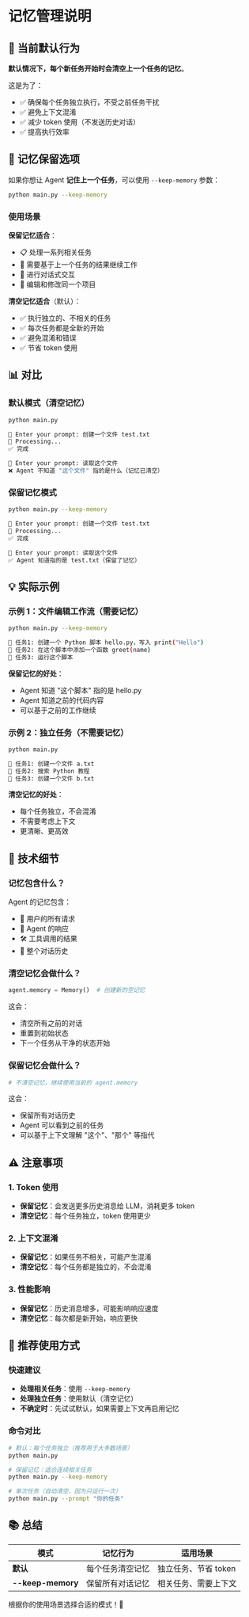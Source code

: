 # 记忆管理说明

## 📝 当前默认行为

**默认情况下，每个新任务开始时会清空上一个任务的记忆**。

这是为了：
- ✅ 确保每个任务独立执行，不受之前任务干扰
- ✅ 避免上下文混淆
- ✅ 减少 token 使用（不发送历史对话）
- ✅ 提高执行效率

## 🎯 记忆保留选项

如果你想让 Agent **记住上一个任务**，可以使用 `--keep-memory` 参数：

```bash
python main.py --keep-memory
```

### 使用场景

**保留记忆适合**：
- 📋 处理一系列相关任务
- 🔗 需要基于上一个任务的结果继续工作
- 💬 进行对话式交互
- 📝 编辑和修改同一个项目

**清空记忆适合**（默认）：
- ✅ 执行独立的、不相关的任务
- ✅ 每次任务都是全新的开始
- ✅ 避免混淆和错误
- ✅ 节省 token 使用

## 📊 对比

### 默认模式（清空记忆）

```bash
python main.py

💬 Enter your prompt: 创建一个文件 test.txt
📝 Processing...
✅ 完成

💬 Enter your prompt: 读取这个文件
❌ Agent 不知道 "这个文件" 指的是什么（记忆已清空）
```

### 保留记忆模式

```bash
python main.py --keep-memory

💬 Enter your prompt: 创建一个文件 test.txt
📝 Processing...
✅ 完成

💬 Enter your prompt: 读取这个文件
✅ Agent 知道指的是 test.txt（保留了记忆）
```

## 💡 实际示例

### 示例 1：文件编辑工作流（需要记忆）

```bash
python main.py --keep-memory

💬 任务1: 创建一个 Python 脚本 hello.py，写入 print("Hello")
💬 任务2: 在这个脚本中添加一个函数 greet(name)
💬 任务3: 运行这个脚本
```

**保留记忆的好处**：
- Agent 知道 "这个脚本" 指的是 hello.py
- Agent 知道之前的代码内容
- 可以基于之前的工作继续

### 示例 2：独立任务（不需要记忆）

```bash
python main.py

💬 任务1: 创建一个文件 a.txt
💬 任务2: 搜索 Python 教程
💬 任务3: 创建一个文件 b.txt
```

**清空记忆的好处**：
- 每个任务独立，不会混淆
- 不需要考虑上下文
- 更清晰、更高效

## 🔧 技术细节

### 记忆包含什么？

Agent 的记忆包含：
- 💬 用户的所有请求
- 🤖 Agent 的响应
- 🛠️ 工具调用的结果
- 📝 整个对话历史

### 清空记忆会做什么？

```python
agent.memory = Memory()  # 创建新的空记忆
```

这会：
- 清空所有之前的对话
- 重置到初始状态
- 下一个任务从干净的状态开始

### 保留记忆会做什么？

```python
# 不清空记忆，继续使用当前的 agent.memory
```

这会：
- 保留所有对话历史
- Agent 可以看到之前的任务
- 可以基于上下文理解 "这个"、"那个" 等指代

## ⚠️ 注意事项

### 1. Token 使用

- **保留记忆**：会发送更多历史消息给 LLM，消耗更多 token
- **清空记忆**：每个任务独立，token 使用更少

### 2. 上下文混淆

- **保留记忆**：如果任务不相关，可能产生混淆
- **清空记忆**：每个任务都是独立的，不会混淆

### 3. 性能影响

- **保留记忆**：历史消息增多，可能影响响应速度
- **清空记忆**：每次都是新开始，响应更快

## 🎯 推荐使用方式

### 快速建议

- **处理相关任务**：使用 `--keep-memory`
- **处理独立任务**：使用默认（清空记忆）
- **不确定时**：先试试默认，如果需要上下文再启用记忆

### 命令对比

```bash
# 默认：每个任务独立（推荐用于大多数场景）
python main.py

# 保留记忆：适合连续相关任务
python main.py --keep-memory

# 单次任务（自动清空，因为只运行一次）
python main.py --prompt "你的任务"
```

## 📚 总结

| 模式 | 记忆行为 | 适用场景 |
|------|---------|---------|
| **默认** | 每个任务清空记忆 | 独立任务、节省 token |
| **--keep-memory** | 保留所有对话记忆 | 相关任务、需要上下文 |

根据你的使用场景选择合适的模式！🚀

